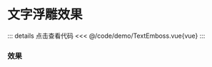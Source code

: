 # 文字浮雕效果

::: details 点击查看代码
<<< @/code/demo/TextEmboss.vue{vue}
:::


### 效果

<script setup>
import textEmboss from '../code/demo/TextEmboss.vue'
</script>

<textEmboss />

